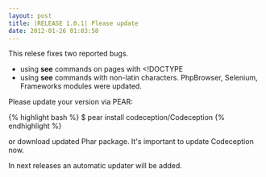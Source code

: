 ```yaml
---
layout: post
title: |RELEASE 1.0.1| Please update
date: 2012-01-26 01:03:50
---
```


This relese fixes two reported bugs.

* using __see__ commands on pages with <!DOCTYPE
* using __see__ commands with non-latin characters. PhpBrowser, Selenium, Frameworks modules were updated.

Please update your version via PEAR:

{% highlight bash %}
$ pear install codeception/Codeception
{% endhighlight %}

or download updated Phar package. It's important to update Codeception now.  

In next releases an automatic updater will be added. 